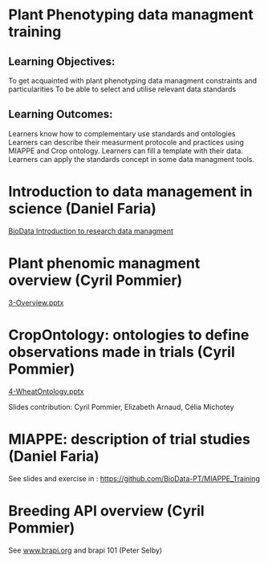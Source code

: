 
# Plant Phenotyping data managment training

## Learning Objectives:

To get acquainted with plant phenotyping data managment constraints and particularities
To be able to select and utilise relevant data standards

## Learning Outcomes:

Learners know how to complementary use standards and ontologies
Learners can describe their measurment protocole and practices using MIAPPE and Crop ontology.
Learners can fill a template with their data.
Learners can apply the standards concept in some data managment tools.

# Introduction to data management in science (Daniel Faria) 
[BioData Introduction to research data managment](https://github.com/BioData-PT/Ready4BioDataManagement/blob/master/Intro%20to%20DMPs/Materials/1%20-%20Introduction%20to%20Research%20Data%20Management.pdf)

# Plant phenomic managment overview (Cyril Pommier)
[3-Overview.pptx](3-Overview.pptx)

# CropOntology: ontologies to define observations made in trials (Cyril Pommier)
[4-WheatOntology.pptx](4-WheatOntology.pptx)

Slides contribution: Cyril Pommier, Elizabeth Arnaud, Célia Michotey

# MIAPPE: description of trial studies (Daniel Faria)
See slides and exercise in : 
https://github.com/BioData-PT/MIAPPE_Training

# Breeding API overview (Cyril Pommier)
See www.brapi.org and brapi 101 (Peter Selby)
